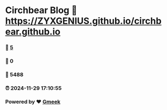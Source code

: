 # Circhbear Blog :link: https://ZYXGENIUS.github.io/circhbear.github.io 
### :page_facing_up: [5](https://ZYXGENIUS.github.io/circhbear.github.io/tag.html) 
### :speech_balloon: 0 
### :hibiscus: 5488 
### :alarm_clock: 2024-11-29 17:10:55 
### Powered by :heart: [Gmeek](https://github.com/Meekdai/Gmeek)
